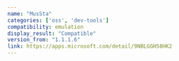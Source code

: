 ```yaml
---
name: "MusSta"
categories: ['oss', 'dev-tools']
compatibility: emulation
display_result: "Compatible"
version_from: "1.1.1.6"
link: https://apps.microsoft.com/detail/9NBLGGH58HK2
---
```

